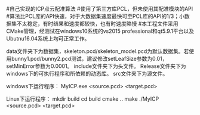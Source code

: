 #自己实现的ICP点云配准算法
#使用了第三方库PCL，但未使用其配准模块的API
#算法比PCL库的API快速，对于大数据集速度最快可至PCL库的API的1/3；小数据集不太稳定，有时结果和速度都较快，也有时速度略慢
#本工程文件采用CMake管理，经测试在windows10系统的vs2015 professional和qt5.9.1平台以及Ubutnu16.04系统上均可正常工作。

data文件夹下为数据集，skeleton.pcd/skeleton_model.pcd为默认数据集。若使用bunny1.pcd/bunny2.pcd测试，建议修改setLeafSize参数为0.01，setMinError参数为0.0001。
include文件夹下为头文件。
Release文件夹下为windows下的可执行程序和所依赖的动态库。
src文件夹下为源文件。

windows下运行程序：
MyICP.exe <source.pcd> <target.pcd>

Linux下运行程序：
mkdir build
cd build
cmake ..
make
./MyICP <source.pcd> <target.pcd>
